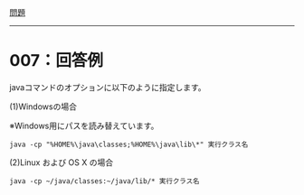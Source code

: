 [問題](../README.md)

***
# 007：回答例

javaコマンドのオプションに以下のように指定します。

(1)Windowsの場合

※Windows用にパスを読み替えています。

```
java -cp "%HOME%\java\classes;%HOME%\java\lib\*" 実行クラス名
```

(2)Linux および OS X の場合

```
java -cp ~/java/classes:~/java/lib/* 実行クラス名
```
